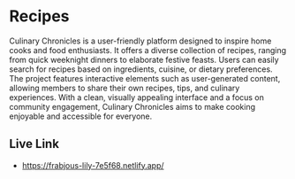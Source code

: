 
# Recipes

Culinary Chronicles is a user-friendly platform designed to inspire home cooks and food enthusiasts. It offers a diverse collection of recipes, ranging from quick weeknight dinners to elaborate festive feasts. Users can easily search for recipes based on ingredients, cuisine, or dietary preferences. The project features interactive elements such as user-generated content, allowing members to share their own recipes, tips, and culinary experiences. With a clean, visually appealing interface and a focus on community engagement, Culinary Chronicles aims to make cooking enjoyable and accessible for everyone.

## Live Link

- https://frabjous-lily-7e5f68.netlify.app/


